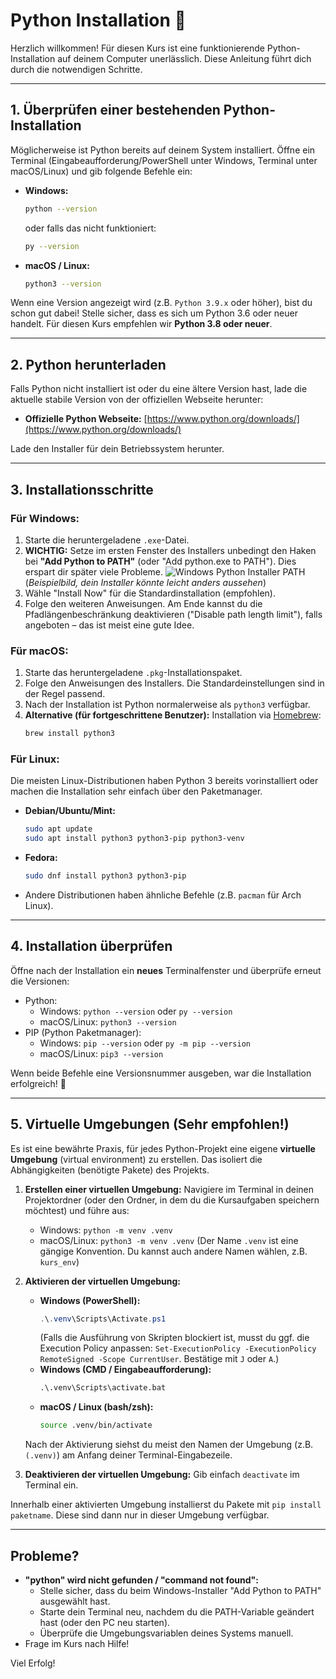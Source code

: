 # Python Installation 🐍

Herzlich willkommen! Für diesen Kurs ist eine funktionierende Python-Installation auf deinem Computer unerlässlich. Diese Anleitung führt dich durch die notwendigen Schritte.

---
## 1. Überprüfen einer bestehenden Python-Installation

Möglicherweise ist Python bereits auf deinem System installiert. Öffne ein Terminal (Eingabeaufforderung/PowerShell unter Windows, Terminal unter macOS/Linux) und gib folgende Befehle ein:

* **Windows:**
    ```bash
    python --version
    ```
    oder falls das nicht funktioniert:
    ```bash
    py --version
    ```
* **macOS / Linux:**
    ```bash
    python3 --version
    ```

Wenn eine Version angezeigt wird (z.B. `Python 3.9.x` oder höher), bist du schon gut dabei! Stelle sicher, dass es sich um Python 3.6 oder neuer handelt. Für diesen Kurs empfehlen wir **Python 3.8 oder neuer**.

---
## 2. Python herunterladen

Falls Python nicht installiert ist oder du eine ältere Version hast, lade die aktuelle stabile Version von der offiziellen Webseite herunter:

* **Offizielle Python Webseite:** [https://www.python.org/downloads/](https://www.python.org/downloads/)

Lade den Installer für dein Betriebssystem herunter.

---
## 3. Installationsschritte

### Für Windows:
1.  Starte die heruntergeladene `.exe`-Datei.
2.  **WICHTIG:** Setze im ersten Fenster des Installers unbedingt den Haken bei **"Add Python to PATH"** (oder "Add python.exe to PATH"). Dies erspart dir später viele Probleme.
    ![Windows Python Installer PATH](https://docs.python.org/3/_images/win_installer.png) (_Beispielbild, dein Installer könnte leicht anders aussehen_)
3.  Wähle "Install Now" für die Standardinstallation (empfohlen).
4.  Folge den weiteren Anweisungen. Am Ende kannst du die Pfadlängenbeschränkung deaktivieren ("Disable path length limit"), falls angeboten – das ist meist eine gute Idee.

### Für macOS:
1.  Starte das heruntergeladene `.pkg`-Installationspaket.
2.  Folge den Anweisungen des Installers. Die Standardeinstellungen sind in der Regel passend.
3.  Nach der Installation ist Python normalerweise als `python3` verfügbar.
4.  **Alternative (für fortgeschrittene Benutzer):** Installation via [Homebrew](https://brew.sh/index_de):
    ```bash
    brew install python3
    ```

### Für Linux:
Die meisten Linux-Distributionen haben Python 3 bereits vorinstalliert oder machen die Installation sehr einfach über den Paketmanager.

* **Debian/Ubuntu/Mint:**
    ```bash
    sudo apt update
    sudo apt install python3 python3-pip python3-venv
    ```
* **Fedora:**
    ```bash
    sudo dnf install python3 python3-pip
    ```
* Andere Distributionen haben ähnliche Befehle (z.B. `pacman` für Arch Linux).

---
## 4. Installation überprüfen

Öffne nach der Installation ein **neues** Terminalfenster und überprüfe erneut die Versionen:

* Python:
    * Windows: `python --version` oder `py --version`
    * macOS/Linux: `python3 --version`
* PIP (Python Paketmanager):
    * Windows: `pip --version` oder `py -m pip --version`
    * macOS/Linux: `pip3 --version`

Wenn beide Befehle eine Versionsnummer ausgeben, war die Installation erfolgreich! 🎉

---
## 5. Virtuelle Umgebungen (Sehr empfohlen!)

Es ist eine bewährte Praxis, für jedes Python-Projekt eine eigene **virtuelle Umgebung** (virtual environment) zu erstellen. Das isoliert die Abhängigkeiten (benötigte Pakete) des Projekts.

1.  **Erstellen einer virtuellen Umgebung:**
    Navigiere im Terminal in deinen Projektordner (oder den Ordner, in dem du die Kursaufgaben speichern möchtest) und führe aus:
    * Windows: `python -m venv .venv`
    * macOS/Linux: `python3 -m venv .venv`
    (Der Name `.venv` ist eine gängige Konvention. Du kannst auch andere Namen wählen, z.B. `kurs_env`)

2.  **Aktivieren der virtuellen Umgebung:**
    * **Windows (PowerShell):**
        ```powershell
        .\.venv\Scripts\Activate.ps1
        ```
        (Falls die Ausführung von Skripten blockiert ist, musst du ggf. die Execution Policy anpassen: `Set-ExecutionPolicy -ExecutionPolicy RemoteSigned -Scope CurrentUser`. Bestätige mit `J` oder `A`.)
    * **Windows (CMD / Eingabeaufforderung):**
        ```cmd
        .\.venv\Scripts\activate.bat
        ```
    * **macOS / Linux (bash/zsh):**
        ```bash
        source .venv/bin/activate
        ```
    Nach der Aktivierung siehst du meist den Namen der Umgebung (z.B. `(.venv)`) am Anfang deiner Terminal-Eingabezeile.

3.  **Deaktivieren der virtuellen Umgebung:**
    Gib einfach `deactivate` im Terminal ein.

Innerhalb einer aktivierten Umgebung installierst du Pakete mit `pip install paketname`. Diese sind dann nur in dieser Umgebung verfügbar.

---
## Probleme?

* **"python" wird nicht gefunden / "command not found":**
    * Stelle sicher, dass du beim Windows-Installer "Add Python to PATH" ausgewählt hast.
    * Starte dein Terminal neu, nachdem du die PATH-Variable geändert hast (oder den PC neu starten).
    * Überprüfe die Umgebungsvariablen deines Systems manuell.
* Frage im Kurs nach Hilfe!

Viel Erfolg!